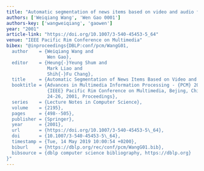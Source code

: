 ```yaml
---
title: "Automatic segmentation of news items based on video and audio features"
authors: ['Weiqiang Wang', 'Wen Gao 0001']
authors-key: ['wangweiqiang', 'gaowen']
year: "2001"
article-link: "https://doi.org/10.1007/3-540-45453-5_64"
venue: "IEEE Pacific Rim Conference on Multimedia"
bibex: "@inproceedings{DBLP:conf/pcm/WangG01,
  author    = {Weiqiang Wang and
               Wen Gao},
  editor    = {Heung{-}Yeung Shum and
               Mark Liao and
               Shih{-}Fu Chang},
  title     = {Automatic Segmentation of News Items Based on Video and Audio Features},
  booktitle = {Advances in Multimedia Information Processing - {PCM} 2001, Second
               {IEEE} Pacific Rim Conference on Multimedia, Bejing, China, October
               24-26, 2001, Proceedings},
  series    = {Lecture Notes in Computer Science},
  volume    = {2195},
  pages     = {498--505},
  publisher = {Springer},
  year      = {2001},
  url       = {https://doi.org/10.1007/3-540-45453-5\_64},
  doi       = {10.1007/3-540-45453-5\_64},
  timestamp = {Tue, 14 May 2019 10:00:54 +0200},
  biburl    = {https://dblp.org/rec/conf/pcm/WangG01.bib},
  bibsource = {dblp computer science bibliography, https://dblp.org}
}"
---
```

